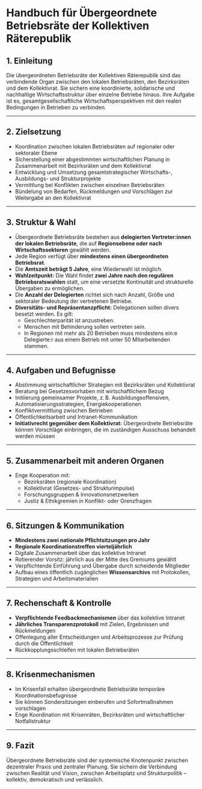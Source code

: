 
# Handbuch für Übergeordnete Betriebsräte der Kollektiven Räterepublik

## 1. Einleitung

Die übergeordneten Betriebsräte der Kollektiven Räterepublik sind das verbindende Organ zwischen den lokalen Betriebsräten, den Bezirksräten und dem Kollektivrat. Sie sichern eine koordinierte, solidarische und nachhaltige Wirtschaftsstruktur über einzelne Betriebe hinaus. Ihre Aufgabe ist es, gesamtgesellschaftliche Wirtschaftsperspektiven mit den realen Bedingungen in Betrieben zu verbinden.

---

## 2. Zielsetzung

- Koordination zwischen lokalen Betriebsräten auf regionaler oder sektoraler Ebene
- Sicherstellung einer abgestimmten wirtschaftlichen Planung in Zusammenarbeit mit Bezirksräten und dem Kollektivrat
- Entwicklung und Umsetzung gesamtstrategischer Wirtschafts-, Ausbildungs- und Strukturprojekte
- Vermittlung bei Konflikten zwischen einzelnen Betriebsräten
- Bündelung von Bedarfen, Rückmeldungen und Vorschlägen zur Weitergabe an den Kollektivrat

---

## 3. Struktur & Wahl

- Übergeordnete Betriebsräte bestehen aus **delegierten Vertreter:innen der lokalen Betriebsräte**, die auf **Regionsebene oder nach Wirtschaftssektoren** gewählt werden.
- Jede Region verfügt über **mindestens einen übergeordneten Betriebsrat**.
- Die **Amtszeit beträgt 5 Jahre**, eine Wiederwahl ist möglich.
- **Wahlzeitpunkt:** Die Wahl findet **zwei Jahre nach den regulären Betriebsratswahlen** statt, um eine versetzte Kontinuität und strukturelle Übergaben zu ermöglichen.
- Die **Anzahl der Delegierten** richtet sich nach Anzahl, Größe und sektoraler Bedeutung der vertretenen Betriebe.
- **Diversitäts- und Repräsentanzpflicht:** Delegationen sollen divers besetzt werden. Es gilt:
  - Geschlechterparität ist anzustreben.
  - Menschen mit Behinderung sollen vertreten sein.
  - In Regionen mit mehr als 20 Betrieben muss mindestens ein:e Delegierte:r aus einem Betrieb mit unter 50 Mitarbeitenden stammen.

---

## 4. Aufgaben und Befugnisse

- Abstimmung wirtschaftlicher Strategien mit Bezirksräten und Kollektivrat
- Beratung bei Gesetzesvorhaben mit wirtschaftlichem Bezug
- Initiierung gemeinsamer Projekte, z. B. Ausbildungsoffensiven, Automatisierungsstrategien, Energiekooperationen
- Konfliktvermittlung zwischen Betrieben
- Öffentlichkeitsarbeit und Intranet-Kommunikation
- **Initiativrecht gegenüber dem Kollektivrat:** Übergeordnete Betriebsräte können Vorschläge einbringen, die im zuständigen Ausschuss behandelt werden müssen

---

## 5. Zusammenarbeit mit anderen Organen

- Enge Kooperation mit:
  - Bezirksräten (regionale Koordination)
  - Kollektivrat (Gesetzes- und Strukturimpulse)
  - Forschungsgruppen & Innovationsnetzwerken
  - Justiz & Ethikgremien in Konflikt- oder Grenzfragen

---

## 6. Sitzungen & Kommunikation

- **Mindestens zwei nationale Pflichtsitzungen pro Jahr**
- **Regionale Koordinationstreffen vierteljährlich**
- Digitale Zusammenarbeit über das kollektive Intranet
- Rotierender Vorsitz: jährlich aus der Mitte des Gremiums gewählt
- Verpflichtende Einführung und Übergabe durch scheidende Mitglieder
- Aufbau eines öffentlich zugänglichen **Wissensarchivs** mit Protokollen, Strategien und Arbeitsmaterialien

---

## 7. Rechenschaft & Kontrolle

- **Verpflichtende Feedbackmechanismen** über das kollektive Intranet
- **Jährliches Transparenzprotokoll** mit Zielen, Ergebnissen und Rückmeldungen
- Offenlegung aller Entscheidungen und Arbeitsprozesse zur Prüfung durch die Öffentlichkeit
- Rückkopplungsschleifen mit lokalen Betriebsräten

---

## 8. Krisenmechanismen

- Im Krisenfall erhalten übergeordnete Betriebsräte temporäre Koordinationsbefugnisse
- Sie können Sondersitzungen einberufen und Sofortmaßnahmen vorschlagen
- Enge Koordination mit Krisenräten, Bezirksräten und wirtschaftlicher Notfallstruktur

---

## 9. Fazit

Übergeordnete Betriebsräte sind der systemische Knotenpunkt zwischen dezentraler Praxis und zentraler Planung. Sie sichern die Verbindung zwischen Realität und Vision, zwischen Arbeitsplatz und Strukturpolitik – kollektiv, demokratisch und verlässlich.

